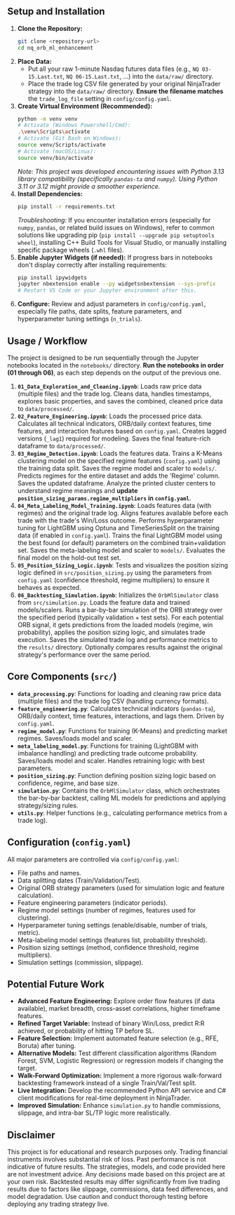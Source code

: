 
## Setup and Installation

1.  **Clone the Repository:**
    ```bash
    git clone <repository-url>
    cd nq_orb_ml_enhancement
    ```
2.  **Place Data:**
    *   Put all your raw 1-minute Nasdaq futures data files (e.g., `NQ 03-15.Last.txt`, `NQ 06-15.Last.txt`, ...) into the `data/raw/` directory.
    *   Place the trade log CSV file generated by your original NinjaTrader strategy into the `data/raw/` directory. **Ensure the filename matches** the `trade_log_file` setting in `config/config.yaml`.
3.  **Create Virtual Environment (Recommended):**
    ```bash
    python -m venv venv
    # Activate (Windows Powershell/Cmd):
    .\venv\Scripts\activate
    # Activate (Git Bash on Windows):
    source venv/Scripts/activate
    # Activate (macOS/Linux):
    source venv/bin/activate
    ```
    *Note: This project was developed encountering issues with Python 3.13 library compatibility (specifically `pandas-ta` and `numpy`). Using Python 3.11 or 3.12 might provide a smoother experience.*
4.  **Install Dependencies:**
    ```bash
    pip install -r requirements.txt
    ```
    *Troubleshooting:* If you encounter installation errors (especially for `numpy`, `pandas`, or related build issues on Windows), refer to common solutions like upgrading pip (`pip install --upgrade pip setuptools wheel`), installing C++ Build Tools for Visual Studio, or manually installing specific package wheels (`.whl` files).
5.  **Enable Jupyter Widgets (if needed):** If progress bars in notebooks don't display correctly after installing requirements:
    ```bash
    pip install ipywidgets
    jupyter nbextension enable --py widgetsnbextension --sys-prefix
    # Restart VS Code or your Jupyter environment after this.
    ```
6.  **Configure:** Review and adjust parameters in `config/config.yaml`, especially file paths, date splits, feature parameters, and hyperparameter tuning settings (`n_trials`).

## Usage / Workflow

The project is designed to be run sequentially through the Jupyter notebooks located in the `notebooks/` directory. **Run the notebooks in order (01 through 06)**, as each step depends on the output of the previous one.

1.  **`01_Data_Exploration_and_Cleaning.ipynb`**: Loads raw price data (multiple files) and the trade log. Cleans data, handles timestamps, explores basic properties, and saves the combined, cleaned price data to `data/processed/`.
2.  **`02_Feature_Engineering.ipynb`**: Loads the processed price data. Calculates all technical indicators, ORB/daily context features, time features, and interaction features based on `config.yaml`. Creates lagged versions (`_lag1`) required for modeling. Saves the final feature-rich dataframe to `data/processed/`.
3.  **`03_Regime_Detection.ipynb`**: Loads the features data. Trains a K-Means clustering model on the specified regime features (`config.yaml`) using the training data split. Saves the regime model and scaler to `models/`. Predicts regimes for the entire dataset and adds the 'Regime' column. Saves the updated dataframe. Analyze the printed cluster centers to understand regime meanings and **update `position_sizing_params.regime_multipliers` in `config.yaml`**.
4.  **`04_Meta_Labeling_Model_Training.ipynb`**: Loads features data (with regimes) and the original trade log. Aligns features available before each trade with the trade's Win/Loss outcome. Performs hyperparameter tuning for LightGBM using Optuna and TimeSeriesSplit on the training data (if enabled in `config.yaml`). Trains the final LightGBM model using the best found (or default) parameters on the combined train+validation set. Saves the meta-labeling model and scaler to `models/`. Evaluates the final model on the hold-out test set.
5.  **`05_Position_Sizing_Logic.ipynb`**: Tests and visualizes the position sizing logic defined in `src/position_sizing.py` using the parameters from `config.yaml` (confidence threshold, regime multipliers) to ensure it behaves as expected.
6.  **`06_Backtesting_Simulation.ipynb`**: Initializes the `OrbMlSimulator` class from `src/simulation.py`. Loads the feature data and trained models/scalers. Runs a bar-by-bar simulation of the ORB strategy over the specified period (typically validation + test sets). For each potential ORB signal, it gets predictions from the loaded models (regime, win probability), applies the position sizing logic, and simulates trade execution. Saves the simulated trade log and performance metrics to the `results/` directory. Optionally compares results against the original strategy's performance over the same period.

## Core Components (`src/`)

*   **`data_processing.py`**: Functions for loading and cleaning raw price data (multiple files) and the trade log CSV (handling currency formats).
*   **`feature_engineering.py`**: Calculates technical indicators (`pandas-ta`), ORB/daily context, time features, interactions, and lags them. Driven by `config.yaml`.
*   **`regime_model.py`**: Functions for training (K-Means) and predicting market regimes. Saves/loads model and scaler.
*   **`meta_labeling_model.py`**: Functions for training (LightGBM with imbalance handling) and predicting trade outcome probability. Saves/loads model and scaler. Handles retraining logic with best parameters.
*   **`position_sizing.py`**: Function defining position sizing logic based on confidence, regime, and base size.
*   **`simulation.py`**: Contains the `OrbMlSimulator` class, which orchestrates the bar-by-bar backtest, calling ML models for predictions and applying strategy/sizing rules.
*   **`utils.py`**: Helper functions (e.g., calculating performance metrics from a trade log).

## Configuration (`config.yaml`)

All major parameters are controlled via `config/config.yaml`:

*   File paths and names.
*   Data splitting dates (Train/Validation/Test).
*   Original ORB strategy parameters (used for simulation logic and feature calculation).
*   Feature engineering parameters (indicator periods).
*   Regime model settings (number of regimes, features used for clustering).
*   Hyperparameter tuning settings (enable/disable, number of trials, metric).
*   Meta-labeling model settings (features list, probability threshold).
*   Position sizing settings (method, confidence threshold, regime multipliers).
*   Simulation settings (commission, slippage).

## Potential Future Work

*   **Advanced Feature Engineering:** Explore order flow features (if data available), market breadth, cross-asset correlations, higher timeframe features.
*   **Refined Target Variable:** Instead of binary Win/Loss, predict R:R achieved, or probability of hitting TP before SL.
*   **Feature Selection:** Implement automated feature selection (e.g., RFE, Boruta) after tuning.
*   **Alternative Models:** Test different classification algorithms (Random Forest, SVM, Logistic Regression) or regression models if changing the target.
*   **Walk-Forward Optimization:** Implement a more rigorous walk-forward backtesting framework instead of a single Train/Val/Test split.
*   **Live Integration:** Develop the recommended Python API service and C# client modifications for real-time deployment in NinjaTrader.
*   **Improved Simulation:** Enhance `simulation.py` to handle commissions, slippage, and intra-bar SL/TP logic more realistically.

## Disclaimer

This project is for educational and research purposes only. Trading financial instruments involves substantial risk of loss. Past performance is not indicative of future results. The strategies, models, and code provided here are not investment advice. Any decisions made based on this project are at your own risk. Backtested results may differ significantly from live trading results due to factors like slippage, commissions, data feed differences, and model degradation. Use caution and conduct thorough testing before deploying any trading strategy live.